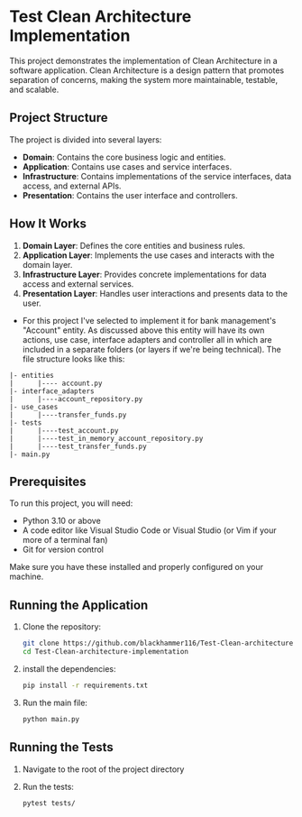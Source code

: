 # Test Clean Architecture Implementation

This project demonstrates the implementation of Clean Architecture in a software application. Clean Architecture is a design pattern that promotes separation of concerns, making the system more maintainable, testable, and scalable.

## Project Structure

The project is divided into several layers:
- **Domain**: Contains the core business logic and entities.
- **Application**: Contains use cases and service interfaces.
- **Infrastructure**: Contains implementations of the service interfaces, data access, and external APIs.
- **Presentation**: Contains the user interface and controllers.

## How It Works

1. **Domain Layer**: Defines the core entities and business rules.
2. **Application Layer**: Implements the use cases and interacts with the domain layer.
3. **Infrastructure Layer**: Provides concrete implementations for data access and external services.
4. **Presentation Layer**: Handles user interactions and presents data to the user.

- For this project I've selected to implement it for bank management's "Account" entity. As discussed above
 this entity will have its own actions, use case, interface adapters and controller all in which are included in a separate folders (or layers if we're being technical). The file structure looks like this:

 ```
 |- entities
 |      |---- account.py
 |- interface_adapters
 |      |----account_repository.py
 |- use_cases
 |      |----transfer_funds.py
 |- tests
 |      |----test_account.py
 |      |----test_in_memory_account_repository.py
 |      |----test_transfer_funds.py
 |- main.py
 ```

## Prerequisites

To run this project, you will need:

- Python 3.10 or above
- A code editor like Visual Studio Code or Visual Studio (or Vim if your more of a terminal fan)
- Git for version control

Make sure you have these installed and properly configured on your machine.

## Running the Application

1. Clone the repository:
    ```sh
    git clone https://github.com/blackhammer116/Test-Clean-architecture-implemtation.git
    cd Test-Clean-architecture-implementation
    ```

2. install the dependencies:
    ```sh
    pip install -r requirements.txt
    ```

3. Run the main file:
    ```sh
    python main.py
    ```
    

## Running the Tests

1. Navigate to the root of the project directory

2. Run the tests:
    ```sh
    pytest tests/
    ```

